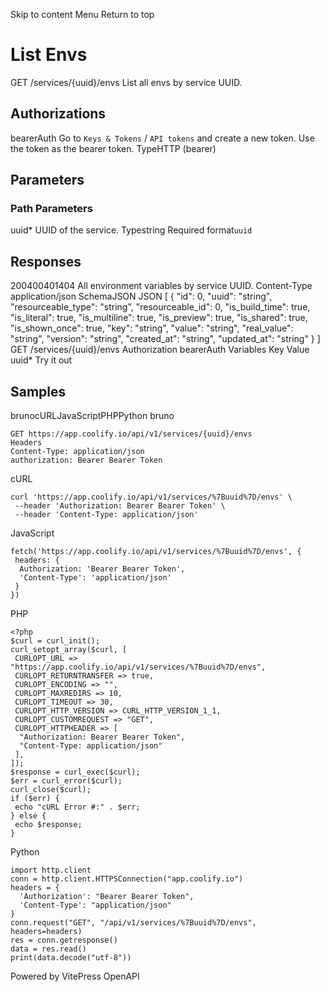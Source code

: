 Skip to content
Menu
Return to top
# List Envs​
GET
/services/{uuid}/envs
List all envs by service UUID.
## Authorizations​
bearerAuth
Go to `Keys & Tokens` / `API tokens` and create a new token. Use the token as the bearer token.
TypeHTTP (bearer)
## Parameters​
### Path Parameters
uuid*
UUID of the service.
Typestring
Required
format`uuid`
## Responses​
200400401404
All environment variables by service UUID.
Content-Type
application/json
SchemaJSON
JSON
[
{
"id": 0,
"uuid": "string",
"resourceable_type": "string",
"resourceable_id": 0,
"is_build_time": true,
"is_literal": true,
"is_multiline": true,
"is_preview": true,
"is_shared": true,
"is_shown_once": true,
"key": "string",
"value": "string",
"real_value": "string",
"version": "string",
"created_at": "string",
"updated_at": "string"
}
]
GET
/services/{uuid}/envs
Authorization 
bearerAuth
Variables
Key
Value
uuid*
Try it out
## Samples​
brunocURLJavaScriptPHPPython
bruno
```
GET https://app.coolify.io/api/v1/services/{uuid}/envs
Headers
Content-Type: application/json
authorization: Bearer Bearer Token

```

cURL
```
curl 'https://app.coolify.io/api/v1/services/%7Buuid%7D/envs' \
 --header 'Authorization: Bearer Bearer Token' \
 --header 'Content-Type: application/json'
```

JavaScript
```
fetch('https://app.coolify.io/api/v1/services/%7Buuid%7D/envs', {
 headers: {
  Authorization: 'Bearer Bearer Token',
  'Content-Type': 'application/json'
 }
})
```

PHP
```
<?php
$curl = curl_init();
curl_setopt_array($curl, [
 CURLOPT_URL => "https://app.coolify.io/api/v1/services/%7Buuid%7D/envs",
 CURLOPT_RETURNTRANSFER => true,
 CURLOPT_ENCODING => "",
 CURLOPT_MAXREDIRS => 10,
 CURLOPT_TIMEOUT => 30,
 CURLOPT_HTTP_VERSION => CURL_HTTP_VERSION_1_1,
 CURLOPT_CUSTOMREQUEST => "GET",
 CURLOPT_HTTPHEADER => [
  "Authorization: Bearer Bearer Token",
  "Content-Type: application/json"
 ],
]);
$response = curl_exec($curl);
$err = curl_error($curl);
curl_close($curl);
if ($err) {
 echo "cURL Error #:" . $err;
} else {
 echo $response;
}
```

Python
```
import http.client
conn = http.client.HTTPSConnection("app.coolify.io")
headers = {
  'Authorization': "Bearer Bearer Token",
  'Content-Type': "application/json"
}
conn.request("GET", "/api/v1/services/%7Buuid%7D/envs", headers=headers)
res = conn.getresponse()
data = res.read()
print(data.decode("utf-8"))
```

Powered by  VitePress OpenAPI 
